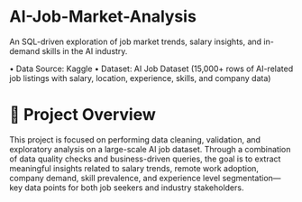 # AI-Job-Market-Analysis
An SQL-driven exploration of job market trends, salary insights, and in-demand skills in the AI industry.

• Data Source: Kaggle
• Dataset: AI Job Dataset (15,000+ rows of AI-related job listings with salary, location, experience, skills, and company data)


# 📌 Project Overview
This project is focused on performing data cleaning, validation, and exploratory analysis on a large-scale AI job dataset. Through a combination of data quality checks and business-driven queries, the goal is to extract meaningful insights related to salary trends, remote work adoption, company demand, skill prevalence, and experience level segmentation—key data points for both job seekers and industry stakeholders.
